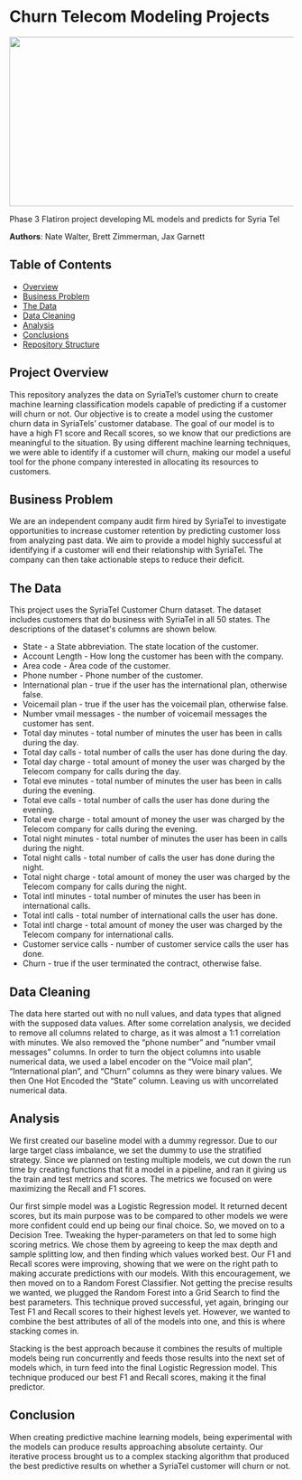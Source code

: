 # Churn Telecom Modeling Projects

<img src=https://www.logolynx.com/images/logolynx/f7/f75fdb74aaa4f44040e65f7ed4a0952f.jpeg width="600" height="300">


Phase 3 Flatiron project developing ML models and predicts for Syria Tel

**Authors**: Nate Walter, Brett Zimmerman, Jax Garnett

## Table of Contents
* [Overview](#Project-Overview)
* [Business Problem](#Business-Problem)
* [The Data](#The-Data)
* [Data Cleaning](#Data-Cleaning)
* [Analysis](#Analyis)
* [Conclusions](#Conclusion)
* [Repository Structure](#Repository-Structure)

## Project Overview
This repository analyzes the data on SyriaTel’s customer churn to create machine learning classification models capable of predicting if a customer will churn or not. Our objective is to create a model using the customer churn data in SyriaTels’ customer database. The goal of our model is to have a high F1 score and Recall scores, so we know that our predictions are meaningful to the situation. By using different machine learning techniques, we were able to identify if a customer will churn, making our model a useful tool for the phone company interested in allocating its resources to customers. 
 
## Business Problem
We are an independent company audit firm hired by SyriaTel to investigate opportunities to increase customer retention by predicting customer loss from analyzing past data. We aim to provide a model highly successful at identifying if a customer will end their relationship with SyriaTel. The company can then take actionable steps to reduce their deficit.

## The Data
This project uses the SyriaTel Customer Churn dataset. The dataset includes customers that do business with SyriaTel in all 50 states. The descriptions of the dataset's columns are shown below.

* State - a State abbreviation. The state location of the customer.
* Account Length - How long the customer has been with the company.
* Area code - Area code of the customer.
* Phone number - Phone number of the customer.
* International plan - true if the user has the international plan, otherwise false.
* Voicemail plan - true if the user has the voicemail plan, otherwise false.
* Number vmail messages - the number of voicemail messages the customer has sent.
* Total day minutes - total number of minutes the user has been in calls during the day.
* Total day calls - total number of calls the user has done during the day.
* Total day charge - total amount of money the user was charged by the Telecom company for calls during the day.
* Total eve minutes - total number of minutes the user has been in calls during the evening.
* Total eve calls - total number of calls the user has done during the evening.
* Total eve charge - total amount of money the user was charged by the Telecom company for calls during the evening.
* Total night minutes - total number of minutes the user has been in calls during the night.
* Total night calls - total number of calls the user has done during the night.
* Total night charge - total amount of money the user was charged by the Telecom company for calls during the night.
* Total intl minutes - total number of minutes the user has been in international calls.
* Total intl calls - total number of international calls the user has done.
* Total intl charge - total amount of money the user was charged by the Telecom company for international calls.
* Customer service calls - number of customer service calls the user has done.
* Churn - true if the user terminated the contract, otherwise false.

## Data Cleaning

The data here started out with no null values, and data types that aligned with the supposed data values. After some correlation analysis, we decided to remove all columns related to charge, as it was almost a 1:1 correlation with minutes. We also removed the “phone number” and “number vmail messages” columns. In order to turn the object columns into usable numerical data, we used a label encoder on the “Voice mail plan”, “International plan”, and “Churn” columns as they were binary values. We then One Hot Encoded the “State” column. Leaving us with uncorrelated numerical data.

## Analysis

We first created our baseline model with a dummy regressor.  Due to our large target class imbalance, we set the dummy to use the stratified strategy.
Since we planned on testing multiple models, we cut down the run time by creating functions that fit a model in a pipeline, and ran it giving us the train and test metrics and scores. The metrics we focused on were maximizing the Recall and F1 scores. 

Our first simple model was a Logistic Regression model. It returned decent scores, but its main purpose was to be compared to other models we were more confident could end up being our final choice. So, we moved on to a Decision Tree. Tweaking the hyper-parameters on that led to some high scoring metrics. We chose them by agreeing to keep the max depth and sample splitting low, and then finding which values worked best. Our F1 and Recall scores were improving, showing that we were on the right path to making accurate predictions with our models.  With this encouragement, we then moved on to a Random Forest Classifier. Not getting the precise results we wanted, we plugged the Random Forest into a Grid Search to find the best parameters. This technique proved successful, yet again, bringing our Test F1 and Recall scores to their highest levels yet. However, we wanted to combine the best attributes of all of the models into one, and this is where stacking comes in.

Stacking is the best approach because it combines the results of multiple models being run concurrently and feeds those results into the next set of models which, in turn feed into the final Logistic Regression model. This technique produced our best F1 and Recall scores, making it the final predictor.

## Conclusion

When creating predictive machine learning models, being experimental with the models can produce results approaching absolute certainty. Our iterative process brought us to a complex stacking algorithm that produced the best predictive results on whether a SyriaTel customer will churn or not.  
